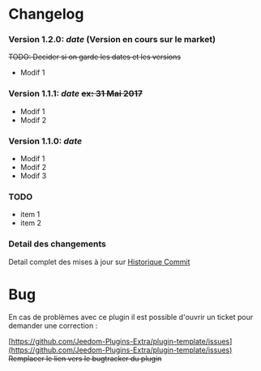 # Changelog
### Version 1.2.0:  **_date_** (Version en cours sur le market)
~~TODO: Decider si on garde les dates et les versions~~

* Modif 1

### Version 1.1.1:  **_date_** ~~ex: 31 Mai 2017~~

* Modif 1
* Modif 2

### Version 1.1.0:  **_date_**

* Modif 1
* Modif 2
* Modif 3

### TODO

* item 1
* item 2

### Detail des changements

Detail complet des mises à jour sur [Historique Commit](https://github.com/Jeedom-Plugins-Extra/plugin-template/commits/master)

# Bug

En cas de problèmes avec ce plugin il est possible d'ouvrir un ticket pour demander une correction :

[https://github.com/Jeedom-Plugins-Extra/plugin-template/issues](https://github.com/Jeedom-Plugins-Extra/plugin-template/issues)
~~Remplacer le lien vers le bugtracker du plugin~~
